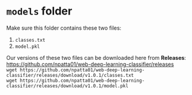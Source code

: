 # `models` folder
Make sure this folder contains these two files:
1.  `classes.txt`
2.  `model.pkl`

Our versions of these two files can be downloaded here from **Releases**:  
https://github.com/npatta01/web-deep-learning-classifier/releases  
`wget https://github.com/npatta01/web-deep-learning-classifier/releases/download/v1.0.1/classes.txt`  
`wget https://github.com/npatta01/web-deep-learning-classifier/releases/download/v1.0.1/model.pkl`
